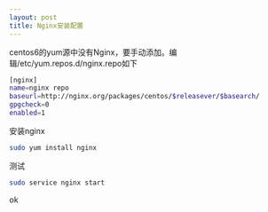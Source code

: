 ```yaml
---
layout: post
title: Nginx安装配置
---
```


centos6的yum源中没有Nginx，要手动添加。编辑/etc/yum.repos.d/nginx.repo如下

```bash
[nginx]
name=nginx repo
baseurl=http://nginx.org/packages/centos/$releasever/$basearch/
gpgcheck=0
enabled=1
```

安装nginx

```bash
sudo yum install nginx
```

测试
```bash
sudo service nginx start
```
ok


